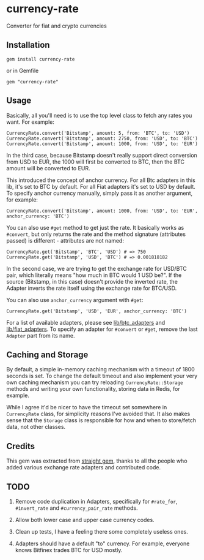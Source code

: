 currency-rate
=============

Converter for fiat and crypto currencies

Installation
------------

    gem install currency-rate

or in Gemfile

    gem "currency-rate"

Usage
-----
Basically, all you'll need is to use the top level class to fetch any rates you want.
For example:

    CurrencyRate.convert('Bitstamp', amount: 5, from: 'BTC', to: 'USD')
    CurrencyRate.convert('Bitstamp', amount: 2750, from: 'USD', to: 'BTC')
    CurrencyRate.convert('Bitstamp', amount: 1000, from: 'USD', to: 'EUR')

In the third case, because Bitstamp doesn't really support direct conversion from
USD to EUR, the 1000 will first be converted to BTC, then the BTC amount will be converted to EUR.

This introduced the concept of anchor currency. For all Btc adapters in this lib, it's set to BTC
by default. For all Fiat adapters it's set to USD by default. To specify anchor currency manually,
simply pass it as another argument, for example:

    CurrencyRate.convert('Bitstamp', amount: 1000, from: 'USD', to: 'EUR', anchor_currency: 'BTC')

You can also use `#get` method to get just the rate. It basically works as `#convert`, but only returns the rate and the method signature (attributes passed) is different - attributes are not named:

    CurrencyRate.get('Bitstamp', 'BTC', 'USD') # => 750
    CurrencyRate.get('Bitstamp', 'USD', 'BTC') # => 0.001818182

In the second case, we are trying to get the exchange rate for USD/BTC pair, which literally means
"how much in BTC would 1 USD be?". If the source (Bitstamp, in this case) doesn't provide the
inverted rate, the Adapter inverts the rate itself using the exchange rate for BTC/USD.

You can also use `anchor_currency` argument with `#get`:

    CurrencyRate.get('Bitstamp', 'USD', 'EUR', anchor_currency: 'BTC')

For a list of available adapters, please see
[lib/btc_adapters](https://github.com/snitko/currency-rate/tree/master/lib/btc_adapters)
and [lib/fiat_adapters](https://github.com/snitko/currency-rate/tree/master/lib/fiat_adapters).
To specify an adapter for `#convert` or `#get`, remove the last `Adapter` part from its name.

Caching and Storage
-------------------

By default, a simple in-memory caching mechanism with a timeout of 1800 seconds is set.
To change the default timeout and also implement your very own caching mechanism you can
try reloading `CurrencyRate::Storage` methods and writing your own functionality,
storing data in Redis, for example.

While I agree it'd be nicer to have the timeout set somewhere in `CurrencyRate` class,
for simplicity reasons I've avoided that. It also makes sense that the `Storage` class is responsible
for how and when to store/fetch data, not other classes.

Credits
-------
This gem was extracted from [straight gem](https://github.com/MyceliumGear/straight), thanks to all the people who added various exchange rate adapters and contributed code.

TODO
----

1. Remove code duplication in Adapters, specifically for
   `#rate_for`, `#invert_rate` and `#currency_pair_rate` methods.

2. Allow both lower case and upper case currency codes.

3. Clean up tests, I have a feeling there some completely useless ones.

4. Adapters should have a default "to" currency. For example, everyone knows Bitfinex trades BTC for USD mostly.
